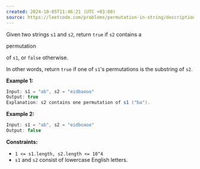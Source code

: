 ```yaml
---
created: 2024-10-05T11:46:21 (UTC +03:00)
source: https://leetcode.com/problems/permutation-in-string/description/?envType=daily-question&envId=2024-10-05
---
```

Given two strings `s1` and `s2`, return `true` if `s2` contains a

permutation

of `s1`, or `false` otherwise.

In other words, return `true` if one of `s1`'s permutations is the substring of `s2`.


**Example 1:**

``` Java
Input: s1 = "ab", s2 = "eidbaooo"
Output: true
Explanation: s2 contains one permutation of s1 ("ba").
```


**Example 2:**

``` Java
Input: s1 = "ab", s2 = "eidboaoo"
Output: false
```


**Constraints:**

-   `1 <= s1.length, s2.length <= 10^4`
-   `s1` and `s2` consist of lowercase English letters.
